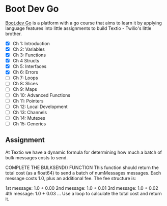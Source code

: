 # Boot Dev Go

[Boot.dev Go](boot.dev) is a platform with a go course that aims to learn it by applying language features into little assignments to build Textio - Twilio's little brother. 

- [x] Ch 1: Introduction
- [x] Ch 2: Variables
- [x] Ch 3: Functions
- [x] Ch 4 Structs
- [x] Ch 5: Interfaces
- [x] Ch 6: Errors
- [ ] Ch 7: Loops
- [ ] Ch 8: Slices
- [ ] Ch 9: Maps
- [ ] Ch 10: Advanced Functions
- [ ] Ch 11: Pointers
- [ ] Ch 12: Local Development
- [ ] Ch 13: Channels
- [ ] Ch 14: Mutexes
- [ ] Ch 15: Generics

## Assignment

At Textio we have a dynamic formula for determining how much a batch of bulk messages costs to send.

COMPLETE THE BULKSEND() FUNCTION
This function should return the total cost (as a float64) to send a batch of numMessages messages. Each message costs 1.0, plus an additional fee. The fee structure is:

1st message: 1.0 + 0.00
2nd message: 1.0 + 0.01
3rd message: 1.0 + 0.02
4th message: 1.0 + 0.03
...
Use a loop to calculate the total cost and return it.